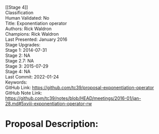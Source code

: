 [[Stage 4]]<br>Classification<br>Human Validated: No<br>Title: Exponentiation operator<br>Authors: Rick Waldron<br>Champions: Rick Waldron<br>Last Presented: January 2016<br>Stage Upgrades:<br>Stage 1: 2014-07-31  
Stage 2: NA  
Stage 2.7: NA  
Stage 3: 2015-07-29  
Stage 4: NA<br>Last Commit: 2022-01-24<br>Keywords:<br>GitHub Link: https://github.com/tc39/proposal-exponentiation-operator <br>GitHub Note Link: https://github.com/tc39/notes/blob/HEAD/meetings/2016-01/jan-28.md#5xviii-exponentiation-operator-rw
# Proposal Description:<br>